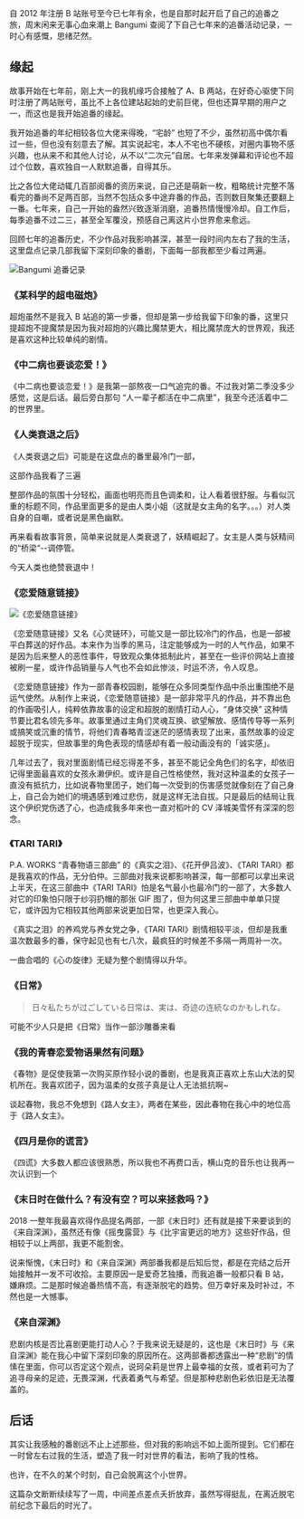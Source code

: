 [pixiv: 72479757]: # 'https://i.loli.net/2019/03/17/5c8df93f55cbd.jpg'

自 2012 年注册 B 站账号至今已七年有余，也是自那时起开启了自己的追番之旅，周末闲来无事心血来潮上 Bangumi 查阅了下自己七年来的追番活动记录，一时心有感慨，思绪茫然。

## 缘起

故事开始在七年前，刚上大一的我机缘巧合接触了 A、B 两站，在好奇心驱使下同时注册了两站账号，虽比不上各位建站起始的史前巨佬，但也还算早期的用户之一，而这也是我开始追番的缘起。

我开始追番的年纪相较各位大佬来得晚，“宅龄” 也短了不少，虽然初高中偶尔看过一些，但也没有刻意去了解。其实说起宅，本人不宅也不硬核，对圈内事物不感兴趣，也从来不和其他人讨论，从不以“二次元”自居。七年来发弹幕和评论也不超过个位数，喜欢独自一人默默追番，自得其乐。

比之各位大佬动辄几百部阅番的资历来说，自己还是萌新一枚，粗略统计完整不落看完的番尚不足两百部，当然不包括众多中途弃番的作品，否则数目聚集还要翻上一番。七年来，自己一开始的盎然兴致逐渐消磨，追番热情慢慢冷却。自工作后，每季追番不过二三，甚至全军覆没，预感自己离这片小世界愈来愈远。

回顾七年的追番历史，不少作品对我影响甚深，甚至一段时间内左右了我的生活，这里盘点记录几部我留下深刻印象的番剧，下面每一部我都至少看过两遍。

![Bangumi 追番记录](https://i.loli.net/2019/03/17/5c8e0fb6ade16.png)

### 《某科学的超电磁炮》

超炮虽然不是我入 B 站追的第一步番，但却是第一步给我留下印象的番，这里只提超炮不提魔禁是因为我对超炮的兴趣比魔禁更大，相比魔禁庞大的世界观，我还是喜欢这种比较单纯的剧情。

### 《中二病也要谈恋爱！》

《中二病也要谈恋爱！》是我第一部熬夜一口气追完的番。不过我对第二季没多少感觉，这是后话。最后旁白那句 “人一辈子都活在中二病里”，我至今还活着中二的世界里。

### 《人类衰退之后》

《人类衰退之后》可能是在这盘点的番里最冷门一部，

这部作品我看了三遍

整部作品的氛围十分轻松，画面也明亮而且色调柔和，让人看着很舒服。与看似沉重的标题不同，作品里面更多的是由人类小姐（这就是女主角的名字。。。）对人类自身的自嘲，或者说是黑色幽默。

再来看看故事背景，简单来说就是人类衰退了，妖精崛起了。女主是人类与妖精间的“桥梁“--调停管。

今天人类也绝赞衰退中！

### 《恋爱随意链接》

![《恋爱随意链接》](https://i.loli.net/2019/03/21/5c938885a3050.jpg)

《恋爱随意链接》又名《心灵链环》，可能又是一部比较冷门的作品，也是一部被平白葬送的好作品。本来作为当季的黑马，注定能够成为一时的人气作品，如果不是因为后来整人的恶性事件，导致观众集体抵制此片，甚至在一些评价网站上直接被刷一星，或许作品销量与人气也不会如此惨淡，时运不济，令人叹息。

《恋爱随意链接》作为一部青春校园剧，能够在众多同类型作品中杀出重围绝不是运气使然。从制作上来说，《恋爱随意链接》是一部非常平凡的作品，并不靠出色的作画吸引人，纯粹依靠故事的设定和超脱的剧情打动人心，“身体交换” 这种情节要比君名领先多年。故事里通过主角们灵魂互换、欲望解放、感情传导等一系列或搞笑或沉重的情节，将他们青春略青涩迷茫的感情表现了出来，虽然故事的设定超脱于现实，但故事里的角色表现的情感却有着一般动画没有的「诚实感」。

几年过去了，我对里面剧情已经忘得差不多，甚至不能记全角色们的名字，却依旧记得里面最喜欢的女孩永濑伊织。或许是自己性格使然，我对这种温柔的女孩子一直没有抵抗力，比如说春物里团子，她们每一次受到的伤害感觉就像刻在了自己身上，自己会为她们的境遇感到难过悲伤，就是这样无法自拔。只是最后的结局让我这个伊织党伤透了心，也造成我多年来也一直对稻叶的 CV 泽城美雪怀有深深的怨念。

### 《TARI TARI》

P.A. WORKS “青春物语三部曲” 的《真实之泪》、《花开伊吕波》、《TARI TARI》都是我喜欢的作品，无分伯仲。三部曲对我来说都影响甚深，每一部都可以拿出来说上半天，在这三部曲中《TARI TARI》怕是名气最小也最冷门的一部了，大多数人对它的印象怕只限于纱羽扔帽的那张 GIF 图了，但为何这里三部曲中单单只提它，或许因为它相较其他两部来说更加日常，也更深入我心。

《真实之泪》的养鸡党与养女党之争，《TARI TARI》剧情相较平淡，但却是我重温次数最多的番，保守起见也有七八次，最疯狂的时候差不多隔一两周补一次。

一曲合唱的《心の旋律》无疑为整个剧情得以升华。

### 《日常》

> 日々私たちが过ごしている日常は、実は、奇迹の连続なのかもしれな。

可能不少人只是把《日常》当作一部沙雕番来看

### 《我的青春恋爱物语果然有问题》

《春物》是促使我第一次购买原作轻小说的番剧，也是我真正喜欢上东山大法的契机所在。我喜欢团子，因为温柔的女孩子真是让人无法抵抗啊~

谈起春物，我总不免想到《路人女主》，两者在某些，因此春物在我心中的地位高于《路人女主》。

### 《四月是你的谎言》

《四谎》大多数人都应该很熟悉，所以我也不再费口舌，横山克的音乐也让我再一次认识到一个

### 《末日时在做什么？有没有空？可以来拯救吗？》

2018 一整年我最喜欢得作品提名两部，一部《末日时》还有就是接下来要谈到的《来自深渊》，虽然还有像《摇曳露营》与《比宇宙更远的地方》这些好作品，但相较于以上两部，我更不能割舍。

说来惭愧，《末日时》和《来自深渊》两部番我都是后知后觉，都是在完结之后开始接触并一发不可收拾。主要原因一是爱奇艺独播，而我追番一般都只看 B 站，嫌麻烦。二是那时候追番热情不高，有逐渐脱宅的趋势。但万幸好来及时补过，不然也是一大憾事。

### 《来自深渊》

悲剧内核是否比喜剧更能打动人心？于我来说无疑是的，这也是《末日时》与《来自深渊》能在我心中留下深刻印象的原因所在。这两部番都透露出一种“悲剧”的情愫在里面，你可以否定这个观点，说珂朵莉是世界上最幸福的女孩，或者莉可为了追寻母亲的足迹，无畏深渊，代表着勇气与希望。但是那种悲剧色彩依旧是无法覆盖的。

## 后话

其实让我感触的番剧远不止上述那些，但对我的影响远不如上面所提到。它们都在一时曾左右过我的生活，塑造了我一时对世界的看法，影响了我的性格。

也许，在不久的某个时刻，自己会脱离这个小世界。

这篇杂文断断续续写了一周，中间差点差点夭折放弃，虽然写得挺乱，在离近脱宅前纪念下最后的时光了。
